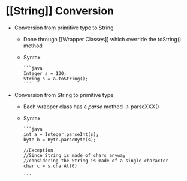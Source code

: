# [[String]] Conversion

- Conversion from primitive type to String
  - Done through [[Wrapper Classes]] which override the toString() method
  - Syntax

        ```java
        Integer a = 130;
        String s = a.toString();
        ```

- Conversion from String to primitive type
  - Each wrapper class has a *parse* method → parseXXX()
  - Syntax

        ```java
        int a = Integer.parseInt(s);
        byte b = Byte.parseByte(s);
        
        //Exception
        //Since String is made of chars anyway 
        //considering the String is made of a single character
        char c = s.charAt(0)
        
        ```
